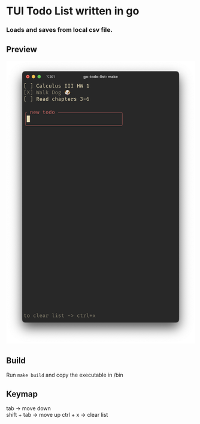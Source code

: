 # TUI Todo List written in go

### Loads and saves from local csv file.

## Preview

![preview image](./preview.png)

## Build

Run `make build` and copy the executable in /bin

## Keymap

tab -> move down  
shift + tab -> move up
ctrl + x -> clear list
